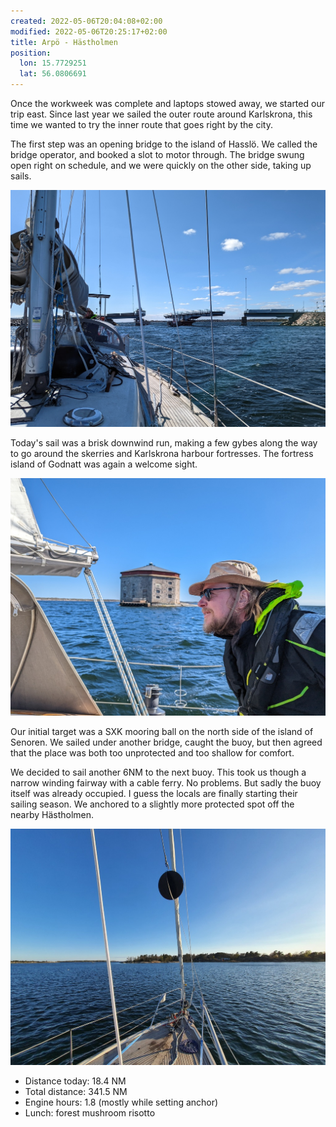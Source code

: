 ```yaml
---
created: 2022-05-06T20:04:08+02:00
modified: 2022-05-06T20:25:17+02:00
title: Arpö - Hästholmen
position:
  lon: 15.7729251
  lat: 56.0806691
---
```


Once the workweek was complete and laptops stowed away, we started our trip east. Since last year we sailed the outer route around Karlskrona, this time we wanted to try the inner route that goes right by the city.

The first step was an opening bridge to the island of Hasslö. We called the bridge operator, and booked a slot to motor through. The bridge swung open right on schedule, and we were quickly on the other side, taking up sails.

![Hasslö opening bridge](../2022/a41d1cafbafacf55cbb37c118ea453d2.jpg) 

Today's sail was a brisk downwind run, making a few gybes along the way to go around the skerries and Karlskrona harbour fortresses. The fortress island of Godnatt was again a welcome sight.

![Sailing past Godnatt](../2022/d321695f4b0f66ca3df275393053122e.jpg) 

Our initial target was a SXK mooring ball on the north side of the island of Senoren. We sailed under another bridge,  caught the buoy, but then agreed that the place was both too unprotected and too shallow for comfort.

We decided to sail another 6NM to the next buoy. This took us though a narrow winding fairway with a cable ferry. No problems. But sadly the buoy itself was already occupied. I guess the locals are finally starting their sailing season. We anchored to a slightly more protected spot off the nearby Hästholmen.

![At anchor](../2022/834d9305ead80b11db9bc10daaacc262.jpg) 

* Distance today: 18.4 NM
* Total distance: 341.5 NM
* Engine hours: 1.8 (mostly while setting anchor)
* Lunch: forest mushroom risotto
